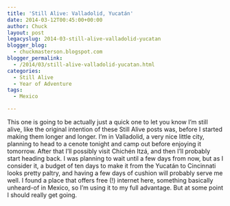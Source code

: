 ```yaml
---
title: 'Still Alive: Valladolid, Yucatán'
date: 2014-03-12T00:45:00+00:00
author: Chuck
layout: post
legacyslug: 2014-03-still-alive-valladolid-yucatan
blogger_blog:
  - chuckmasterson.blogspot.com
blogger_permalink:
  - /2014/03/still-alive-valladolid-yucatan.html
categories:
  - Still Alive
  - Year of Adventure
tags:
  - Mexico

---
```


This one is going to be actually just a quick one to let you know I’m
still alive, like the original intention of these Still Alive posts was, before
I started making them longer and longer. I’m in Valladolid, a very nice
little city, planning to head to a cenote tonight and camp out before enjoying
it tomorrow. After that I’ll possibly visit Chichén Itzá, and then
I’ll probably start heading back. I was planning to wait until a few days
from now, but as I consider it, a budget of ten days to make it from the
Yucatán to Cincinnati looks pretty paltry, and having a few days of cushion
will probably serve me well. I found a place that offers free (!) internet
here, something basically unheard-of in Mexico, so I’m using it to my
full advantage. But at some point I should really get going.

